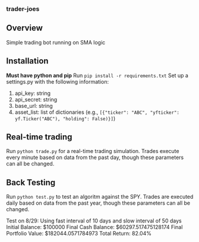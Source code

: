 ### trader-joes

## Overview

Simple trading bot running on SMA logic

## Installation

**Must have python and pip**
Run `pip install -r requirements.txt`
Set up a settings.py with the following information:

1. api_key: string
2. api_secret: string
3. base_url: string
4. asset_list: list of dictionaries (e.g., `[{"ticker": "ABC", "yfticker": yf.Ticker("ABC"), "holding": False)}]`)

## Real-time trading

Run `python trade.py` for a real-time trading simulation. Trades execute every minute based on data from the past day, though these parameters can all be changed.

## Back Testing

Run `python test.py` to test an algoritm against the SPY. Trades are executed daily based on data from the past year, though these parameters can all be changed.

Test on 8/29: Using fast interval of 10 days and slow interval of 50 days
Initial Balance: $100000
Final Cash Balance: $60297.517475128174
Final Portfolio Value: $182044.0571784973
Total Return: 82.04%
